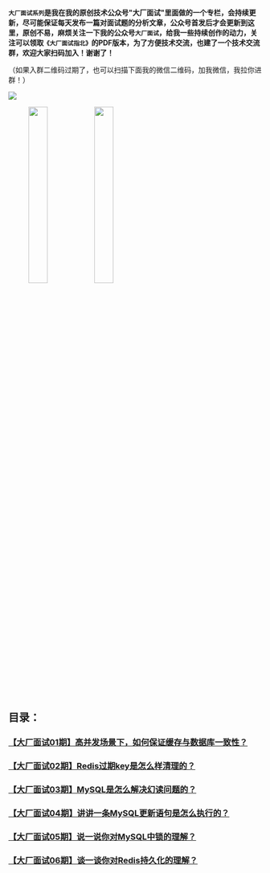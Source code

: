 **`大厂面试系列`是我在我的原创技术公众号"大厂面试"里面做的一个专栏，会持续更新，尽可能保证每天发布一篇对面试题的分析文章，公众号首发后才会更新到这里，原创不易，麻烦关注一下我的公众号`大厂面试`，给我一些持续创作的动力，关注可以领取`《大厂面试指北》`的PDF版本，为了方便技术交流，也建了一个技术交流群，欢迎大家扫码加入！谢谢了！**



（如果入群二维码过期了，也可以扫描下面我的微信二维码，加我微信，我拉你进群！）

![](http://notfound9.github.io/interviewGuide/static/wdsfsdfsmaster.png)

<figure class="half">

<img src="http://notfound9.github.io/interviewGuide/static/49160c2basfdsf.jpeg" width="30%"/>

<img src="http://notfound9.github.io/interviewGuide/static/image1.jpg" width="30%"/>

</figure>

## 目录：

### [【大厂面试01期】高并发场景下，如何保证缓存与数据库一致性？](https://mp.weixin.qq.com/s/hwMpAVZ1_p8gLfPAzA8X9w)
### [【大厂面试02期】Redis过期key是怎么样清理的？](https://mp.weixin.qq.com/s/J_nOPKS17Uax2zGrZsE8ZA)
### [【大厂面试03期】MySQL是怎么解决幻读问题的？](https://mp.weixin.qq.com/s/8D6EmZM3m6RiSk0-N5YCww)
### [【大厂面试04期】讲讲一条MySQL更新语句是怎么执行的？](https://mp.weixin.qq.com/s/pNe1vdTT24oEoJS_zs-5jQ)
### [【大厂面试05期】说一说你对MySQL中锁的理解？](https://mp.weixin.qq.com/s/pTpPE33X-iYULYt8DOPp2w)
### [【大厂面试06期】谈一谈你对Redis持久化的理解？](https://mp.weixin.qq.com/s/nff4fd5TnM-CMWb1hQIT9Q)












